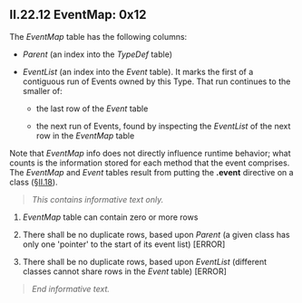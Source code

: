 ## II.22.12 EventMap: 0x12

The _EventMap_ table has the following columns:

 * _Parent_ (an index into the _TypeDef_ table)

 * _EventList_ (an index into the _Event_ table). It marks the first of a contiguous run of Events owned by this Type. That run continues to the smaller of:

    * the last row of the _Event_ table

    * the next run of Events, found by inspecting the _EventList_ of the next row in the _EventMap_ table

Note that _EventMap_ info does not directly influence runtime behavior; what counts is the information stored for each method that the event comprises. The _EventMap_ and _Event_ tables result from putting the **.event** directive on a class (§[II.18](ii.18-defining-events.md)).

> _This contains informative text only._

 1. _EventMap_ table can contain zero or more rows

 2. There shall be no duplicate rows, based upon _Parent_ (a given class has only one 'pointer' to the start of its event list) \[ERROR\]

 3. There shall be no duplicate rows, based upon _EventList_ (different classes cannot share rows in the _Event_ table) \[ERROR\]

> _End informative text._
